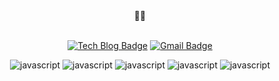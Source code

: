 <div align=center>
  👋🏻
  <br /><br />
  
  [![Tech Blog Badge](http://img.shields.io/badge/💻_Tech%20blog-lightseagreen?style=for-the-badge&link=https://velog.io/@joabyjoa)](https://velog.io/@joabyjoa)
  [![Gmail Badge](https://img.shields.io/badge/Gmail-d14836?style=for-the-badge&logo=Gmail&logoColor=white&link=mailto:joabyjoa@gmail.com)](mailto:joabyjoa@gmail.com)

  ![javascript](https://img.shields.io/badge/-TypesSript-3178C6?style=flat&logo=TypeScript&logoColor=white)
  ![javascript](https://img.shields.io/badge/-React-61DAFB?style=flat&logo=React&logoColor=white)
  ![javascript](https://img.shields.io/badge/-JavaScript-F7DF1E?style=flat&logo=JavaScript&logoColor=white)
  ![javascript](https://img.shields.io/badge/-HTML-E34F26?style=flat&logo=HTML5&logoColor=white)
  ![javascript](https://img.shields.io/badge/-CSS-1572B6?style=flat&logo=CSS3&logoColor=white)

<!--   [![joabyjoa's github stats](https://github-readme-stats.vercel.app/api?username=joabyjoa)](https://github.com/joabyjoa/github-readme-stats) -->
</div>
